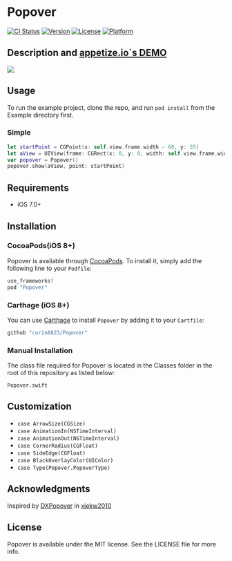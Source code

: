 # Popover

[![CI Status](http://img.shields.io/travis/corin8823/Popover.svg?style=flat)](https://travis-ci.org/corin8823/Popover)
[![Version](https://img.shields.io/cocoapods/v/Popover.svg?style=flat)](http://cocoapods.org/pods/Popover)
[![License](https://img.shields.io/cocoapods/l/Popover.svg?style=flat)](http://cocoapods.org/pods/Popover)
[![Platform](https://img.shields.io/cocoapods/p/Popover.svg?style=flat)](http://cocoapods.org/pods/Popover)

## Description and [appetize.io`s DEMO](https://appetize.io/app/q4n81yf0aakkx20x2cejh107b4)

![](https://github.com/corin8823/Popover/blob/master/ScreenShots/Screenshot.gif)

## Usage

To run the example project, clone the repo, and run `pod install` from the Example directory first.

### Simple

```swift
let startPoint = CGPoint(x: self.view.frame.width - 60, y: 55)
let aView = UIView(frame: CGRect(x: 0, y: 0, width: self.view.frame.width, height: 180))
var popover = Popover()
popover.show(aView, point: startPoint)
```

## Requirements
- iOS 7.0+

## Installation

### CocoaPods(iOS 8+)
Popover is available through [CocoaPods](http://cocoapods.org). To install
it, simply add the following line to your `Podfile`:

```ruby
use_frameworks!
pod "Popover"
```

### Carthage (iOS 8+)
You can use [Carthage](https://github.com/Carthage/Carthage) to install `Popover` by adding it to your `Cartfile`:
```ruby
github "corin8823/Popover"
```

### Manual Installation
The class file required for Popover is located in the Classes folder in the root of this repository as listed below:
```
Popover.swift
```

## Customization

- ``case ArrowSize(CGSize)``
- ``case AnimationIn(NSTimeInterval)``
- ``case AnimationOut(NSTimeInterval)``
- ``case CornerRadius(CGFloat)``
- ``case SideEdge(CGFloat)``
- ``case BlackOverlayColor(UIColor)``
- ``case Type(Popover.PopoverType)``

## Acknowledgments
Inspired by [DXPopover](https://github.com/xiekw2010/DXPopover) in [xiekw2010](https://github.com/xiekw2010)

## License

Popover is available under the MIT license. See the LICENSE file for more info.
